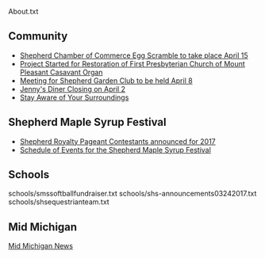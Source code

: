 
About.txt

## Community
* [Shepherd Chamber of Commerce Egg Scramble to take place April 15](community/eggscramble.md)
* [Project Started for Restoration of First Presbyterian Church of Mount Pleasant Casavant Organ](community/fpc-mtp_organ.md)
* [Meeting for Shepherd Garden Club to be held April 8](community/gardenclub.md)
* [Jenny's Diner Closing on April 2](community/jennysdinerclosing.md)
* [Stay Aware of Your Surroundings](community/spd-surroundings.md)
## Shepherd Maple Syrup Festival
* [Shepherd Royalty Pageant Contestants announced for 2017](maple-syrup-festival/royaltypageant2017.md)
* [Schedule of Events for the Shepherd Maple Syrup Festival](maple-syrup-festival/smsf-schedule.md)
## Schools
schools/smssoftballfundraiser.txt
schools/shs-announcements03242017.txt
schools/shsequestrianteam.txt
## Mid Michigan
[Mid Michigan News](mid-michigan-news/midmichigan_icymi.md)